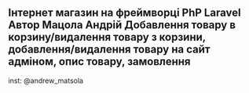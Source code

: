 Інтернет  магазин на фреймворці PhP Laravel
Автор  Мацола Андрій
Добавлення товару в корзину/видалення товару з корзини, добавлення/видалення товару на сайт адміном, опис товару, замовлення
---
inst: @andrew_matsola